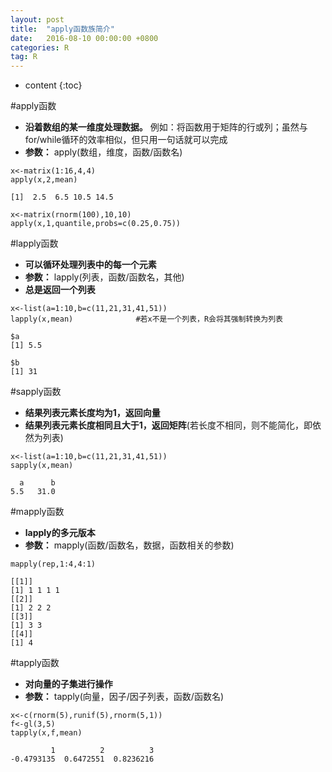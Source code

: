 ```yaml
---
layout: post
title:  "apply函数族简介"
date:   2016-08-10 00:00:00 +0800
categories: R
tag: R
---
```


* content
{:toc}




#apply函数

 - **沿着数组的某一维度处理数据。** 例如：将函数用于矩阵的行或列；虽然与for/while循环的效率相似，但只用一句话就可以完成
 - **参数：** apply(数组，维度，函数/函数名)
 

```text
x<-matrix(1:16,4,4)
apply(x,2,mean)

[1]  2.5  6.5 10.5 14.5
```



```text
x<-matrix(rnorm(100),10,10)
apply(x,1,quantile,probs=c(0.25,0.75))
```

#lapply函数

- **可以循环处理列表中的每一个元素**
- **参数：** lapply(列表，函数/函数名，其他)
- **总是返回一个列表**

```text
x<-list(a=1:10,b=c(11,21,31,41,51))
lapply(x,mean)              #若x不是一个列表，R会将其强制转换为列表

$a
[1] 5.5

$b
[1] 31
```

#sapply函数
- **结果列表元素长度均为1，返回向量**
- **结果列表元素长度相同且大于1，返回矩阵**(若长度不相同，则不能简化，即依然为列表)

```text
x<-list(a=1:10,b=c(11,21,31,41,51))
sapply(x,mean)

  a      b
5.5   31.0
```

#mapply函数
- **lapply的多元版本**
- **参数：** mapply(函数/函数名，数据，函数相关的参数)

```text
mapply(rep,1:4,4:1)

[[1]]
[1] 1 1 1 1
[[2]]
[1] 2 2 2
[[3]]
[1] 3 3
[[4]]
[1] 4
```

#tapply函数
- **对向量的子集进行操作**
- **参数：** tapply(向量，因子/因子列表，函数/函数名)

```text
x<-c(rnorm(5),runif(5),rnorm(5,1))
f<-gl(3,5)
tapply(x,f,mean)

         1          2          3 
-0.4793135  0.6472551  0.8236216

```

